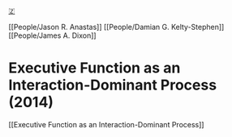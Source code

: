 [🇿](zotero://select/library/items/GK3RXZAQ)

[[People/Jason R. Anastas]] [[People/Damian G. Kelty-Stephen]] [[People/James A. Dixon]] 
# Executive Function as an Interaction-Dominant Process (2014)

[[Executive Function as an Interaction-Dominant Process]]